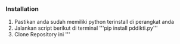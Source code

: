 ### Installation
1. Pastikan anda sudah memiliki python terinstall di perangkat anda
2. Jalankan script berikut di terminal
'''pip install pddikti.py'''
3. Clone Repository ini
'''